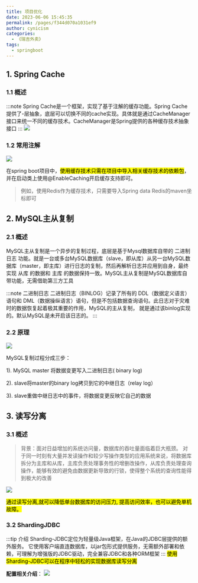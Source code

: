 ```yaml
---
title: 项目优化
date: 2023-06-06 15:45:35
permalink: /pages/f344d070a1031ef9
author: cynicism
categories:
  - 《瑞吉外卖》
tags:
  - springboot
---
```

## 1. Spring Cache
### 1.1 概述
:::note
Spring Cache是一个框架，实现了基于注解的缓存功能。Spring Cache提供了-层抽象，底层可以切换不同的cache实现。具体就是通过CacheManager接口来统一不同的缓存技术。CacheManager是Spring提供的各种缓存技术抽象接口
:::
![](https://cdn.staticaly.com/gh/Cynicism-lab/MyResource@gh-pages/92280e9c4d21489f8db5681cef3d048c.3kiu8ugez1j4.webp)

### 1.2 常用注解
![](https://cdn.staticaly.com/gh/Cynicism-lab/MyResource@gh-pages/46cf2fc2bb1248fd82435f5db05e80f7.z5a1nm5s7dc.webp)

在spring boot项目中，<mark>使用缓存技术只需在项目中导入相关缓存技术的依赖包</mark>，并在启动类上使用@EnableCaching开启缓存支持即可。
> 例如，使用Redis作为缓存技术，只需要导入Spring data Redis的maven坐标即可

## 2. MySQL主从复制
### 2.1 概述
MySQL主从复制是一个异步的复制过程，底层是基于Mysql数据库自带的 二进制日志 功能。就是一台或多台MySQL数据库（slave，即从库）从另一台MySQL数据库（master，即主库）进行日志的复制，然后再解析日志并应用到自身，最终实现 从库 的数据和 主库 的数据保持一致。MySQL主从复制是MySQL数据库自带功能，无需借助第三方工具

:::note 二进制日志
二进制日志（BINLOG）记录了所有的 DDL（数据定义语言）语句和 DML（数据操纵语言）语句，但是不包括数据查询语句。此日志对于灾难时的数据恢复起着极其重要的作用，MySQL的主从复制， 就是通过该binlog实现的。默认MySQL是未开启该日志的。
:::

### 2.2 原理
![](https://cdn.staticaly.com/gh/Cynicism-lab/MyResource@gh-pages/be83d77cdaf853df40860a9941c3ca03.5wbvix7bf7gg.webp)

MySQL复制过程分成三步：

1). MySQL master 将数据变更写入二进制日志( binary log)

2). slave将master的binary log拷贝到它的中继日志（relay log）

3). slave重做中继日志中的事件，将数据变更反映它自己的数据

## 3. 读写分离
### 3.1 概述
>背景：面对日益增加的系统访问量，数据库的吞吐量面临着巨大瓶颈。 对于同一时刻有大量并发读操作和较少写操作类型的应用系统来说，将数据库拆分为主库和从库，主库负责处理事务性的增删改操作，从库负责处理查询操作，能够有效的避免由数据更新导致的行锁，使得整个系统的查询性能得到极大的改善

![](https://cdn.staticaly.com/gh/Cynicism-lab/MyResource@gh-pages/336feb591582ec2bb4fcf737d6a5ecfa.5sgg8307w7ls.webp)

<mark>通过读写分离,就可以降低单台数据库的访问压力, 提高访问效率，也可以避免单机故障。</mark>

### 3.2 ShardingJDBC
:::tip 介绍
Sharding-JDBC定位为轻量级Java框架，在Java的JDBC层提供的额外服务。 它使用客户端直连数据库，以jar包形式提供服务，无需额外部署和依赖，可理解为增强版的JDBC驱动，完全兼容JDBC和各种ORM框架
:::
<mark>使用Sharding-JDBC可以在程序中轻松的实现数据库读写分离</mark>

**配置相关介绍**：
![](https://cdn.staticaly.com/gh/Cynicism-lab/MyResource@gh-pages/77e41843d7bf9c67a519da2f36e03797.3je9tsl2o9z4.webp)

